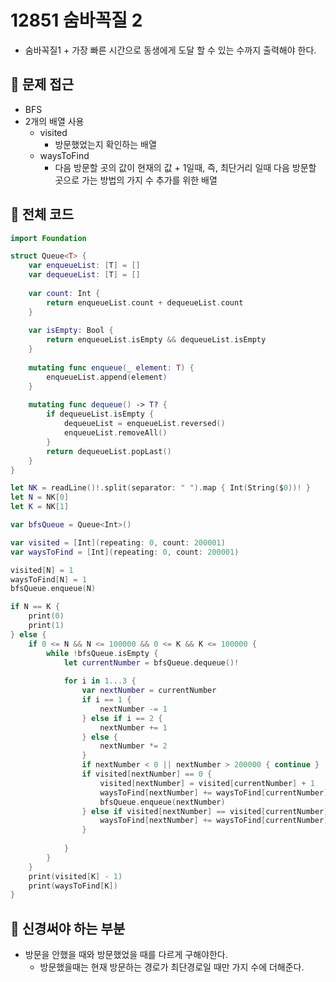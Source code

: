 # 12851 숨바꼭질 2
- 숨바꼭질1 + 가장 빠른 시간으로 동생에게 도달 할 수 있는 수까지 출력해야 한다.
## 🍎 문제 접근
- BFS
- 2개의 배열 사용
    - visited
        - 방문했었는지 확인하는 배열
    - waysToFind
        - 다음 방문할 곳의 값이 현재의 값 + 1일때, 즉, 최단거리 일때 다음 방문할 곳으로 가는 방법의 가지 수 추가를 위한 배열

## 🍎 전체 코드
```swift
import Foundation

struct Queue<T> {
    var enqueueList: [T] = []
    var dequeueList: [T] = []
    
    var count: Int {
        return enqueueList.count + dequeueList.count
    }
    
    var isEmpty: Bool {
        return enqueueList.isEmpty && dequeueList.isEmpty
    }
    
    mutating func enqueue(_ element: T) {
        enqueueList.append(element)
    }
    
    mutating func dequeue() -> T? {
        if dequeueList.isEmpty {
            dequeueList = enqueueList.reversed()
            enqueueList.removeAll()
        }
        return dequeueList.popLast()
    }
}

let NK = readLine()!.split(separator: " ").map { Int(String($0))! }
let N = NK[0]
let K = NK[1]

var bfsQueue = Queue<Int>()

var visited = [Int](repeating: 0, count: 200001)
var waysToFind = [Int](repeating: 0, count: 200001)

visited[N] = 1
waysToFind[N] = 1
bfsQueue.enqueue(N)

if N == K {
    print(0)
    print(1)
} else {
    if 0 <= N && N <= 100000 && 0 <= K && K <= 100000 {
        while !bfsQueue.isEmpty {
            let currentNumber = bfsQueue.dequeue()!
            
            for i in 1...3 {
                var nextNumber = currentNumber
                if i == 1 {
                    nextNumber -= 1
                } else if i == 2 {
                    nextNumber += 1
                } else {
                    nextNumber *= 2
                }
                if nextNumber < 0 || nextNumber > 200000 { continue }
                if visited[nextNumber] == 0 {
                    visited[nextNumber] = visited[currentNumber] + 1
                    waysToFind[nextNumber] += waysToFind[currentNumber]
                    bfsQueue.enqueue(nextNumber)
                } else if visited[nextNumber] == visited[currentNumber] + 1 {
                    waysToFind[nextNumber] += waysToFind[currentNumber]
                }
                
            }
        }
    }
    print(visited[K] - 1)
    print(waysToFind[K])
}
```
## 🍎 신경써야 하는 부분
- 방문을 안했을 때와 방문했었을 때를 다르게 구해야한다.
    - 방문했을때는 현재 방문하는 경로가 최단경로일 때만 가지 수에 더해준다.

